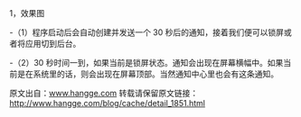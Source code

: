 

1，效果图 

-（1）程序启动后会自动创建并发送一个 30 秒后的通知，接着我们便可以锁屏或者将应用切到后台。

-（2）30 秒时间一到，如果当前是锁屏状态。通知会出现在屏幕横幅中。如果当前是在系统里的话，则会出现在屏幕顶部。当然通知中心里也会有这条通知。

原文出自：www.hangge.com  转载请保留原文链接：http://www.hangge.com/blog/cache/detail_1851.html